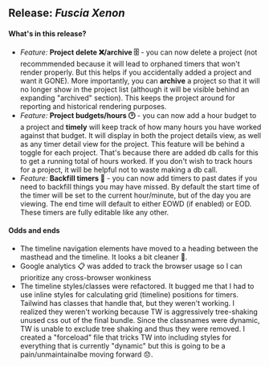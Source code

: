 ## Release: _Fuscia Xenon_

#### What's in this release?

- _Feature:_ **Project delete ❌/archive 🗄️** - you can now delete a project (not recommmended because it will lead to orphaned timers that won't render properly. But this helps if you accidentally added a project and want it GONE). More importantly, you can **archive** a project so that it will no longer show in the project list (although it will be visible behind an expanding "archived" section). This keeps the project around for reporting and historical rendering purposes.
- _Feature:_ **Project budgets/hours 🕑** - you can now add a hour budget to a project and **timely** will keep track of how many hours you have worked against that budget. It will display in both the project details view, as well as any timer detail view for the project. This feature will be behind a toggle for each project. That's because there are added db calls for this to get a running total of hours worked. If you don't wish to track hours for a project, it will be helpful not to waste making a db call.
- _Feature:_ **Backfill timers 🌟** - you can now add timers to past dates if you need to backfill things you may have missed. By default the start time of the timer will be set to the current hour/minute, but of the day you are viewing. The end time will default to either EOWD (if enabled) or EOD. These timers are fully editable like any other.

#### Odds and ends

- The timeline navigation elements have moved to a heading between the masthead and the timeline. It looks a bit cleaner 🧹.
- Google analytics 📋 was added to track the browser usage so I can prioritize any cross-browser wonkiness
- The timeline styles/classes were refactored. It bugged me that I had to use inline styles for calculating grid (timeline) positions for timers. Tailwind has classes that handle that, but they weren't working. I realized they weren't working because TW is aggressively tree-shaking unused css out of the final bundle. Since the classnames were dynamic, TW is unable to exclude tree shaking and thus they were removed. I created a "forceload" file that tricks TW into including styles for everything that is currently "dynamic" but this is going to be a pain/unmaintainalbe moving forward 😞.
